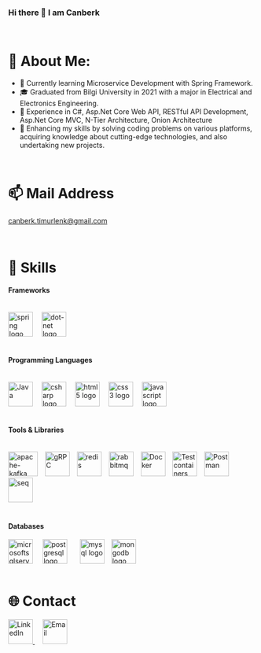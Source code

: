 ### Hi there 👋 I am Canberk

<br>

# 💫 About Me:

* 🔭 Currently learning Microservice Development with Spring Framework.
* :mortar_board: Graduated from Bilgi University in 2021 with a major in Electrical and Electronics Engineering.
* 🌟 Experience in C#, Asp.Net Core Web API, RESTful API Development, Asp.Net Core MVC, N-Tier Architecture, Onion Architecture
* :dart: Enhancing my skills by solving coding problems on various platforms, acquiring knowledge about cutting-edge technologies, and also undertaking new projects.

<br>

# 📫 Mail Address
canberk.timurlenk@gmail.com

<br>

# 🚀 Skills


#### Frameworks

<br>

<div align="left">
  <img title="Spring" src="https://cdn.simpleicons.org/spring/6DB33F" width="50" height="50" alt="spring logo" />
  <img width="10" />
  <img title=".NET" src="https://skillicons.dev/icons?i=dotnet" width="50" height="50" alt="dot-net logo"  />  
<br> 
<br>

#### Programming Languages

<br>

<div align="left">
  <img title="Java" src="https://skillicons.dev/icons?i=java" width="50" height="50 alt="java logo"  />
  <img width="10" />
  <img title="C#" src="https://cdn.jsdelivr.net/gh/devicons/devicon/icons/csharp/csharp-original.svg" width="50" height="50" alt="csharp logo"  />    
  <img width="10" />
  <img title="HTML5" src="https://cdn.jsdelivr.net/gh/devicons/devicon/icons/html5/html5-original.svg" width="50" height="50" alt="html5 logo"  />
  <img width="10" />
  <img title="CSS3" src="https://cdn.jsdelivr.net/gh/devicons/devicon/icons/css3/css3-original.svg" width="50" height="50" alt="css3 logo"  />
  <img width="10" />
  <img title="Javascript" src="https://cdn.jsdelivr.net/gh/devicons/devicon/icons/javascript/javascript-original.svg" width="50" height="50" alt="javascript logo"  />
</div>

<br>

#### Tools & Libraries

<br>

<div align="left">  
  
  <img title="Apache-Kafka" src="https://github.com/CanberkTimurlenk/CanberkTimurlenk/assets/18058846/cecc4ad6-bf4a-427d-9195-fea872b141be" width="60" height="50" alt="apache-kafka"  />
  <img width="7" />
  <img title="gRPC" src="https://github.com/CanberkTimurlenk/CanberkTimurlenk/assets/18058846/3697984b-05b9-4bf0-bd59-99dbbe050ba4" width="50" height="50" alt="gRPC"  />
  <img width="7" />
  <img title="Redis" src="https://cdn.jsdelivr.net/gh/devicons/devicon/icons/redis/redis-original.svg" width="50" height="50" alt="redis"  />
  <img width="7" />
  <img title="RabbitMQ" src="https://cdn.simpleicons.org/rabbitmq/FF6600" width="50" height="50" alt="rabbitmq"  />
  <img width="7" />
  <img title="Docker" src="https://cdn.simpleicons.org/docker/2496ED" width="50" height="50" alt="Docker"  />
  <img width="7" />
  <img title="Testcontainers" src="https://avatars.githubusercontent.com/u/13393021?s=280&v=4" width="50" height="50" alt="Testcontainers"  />
  <img width="7" />
  <img title="Postman" src="https://skillicons.dev/icons?i=postman" width="50" height="50" alt="Postman"  />
  <img width="7" />
  <img title="Seq" src="https://user-images.githubusercontent.com/73644073/262451516-abce2e5e-741e-4fec-a9f2-da3214518d0c.png" width="50" height="50" alt="seq"  />
  <img width="7" />

</div>

<br>

#### Databases

<div align="left">
  <img title="Microsoft SQL Server" src="https://cdn.simpleicons.org/microsoftsqlserver/CC2927" height="50" alt="microsoftsqlserver logo"  />
  <img width="12" />
  <img title="PostgreSQL" src="https://cdn.jsdelivr.net/gh/devicons/devicon/icons/postgresql/postgresql-original.svg" height="50" alt="postgresql logo"  />
  <img width="18" />
  <img title="MySQL" src="https://cdn.jsdelivr.net/gh/devicons/devicon/icons/mysql/mysql-original.svg" height="50" alt="mysql logo"  />
  <img width="6" />
  <img title="MongoDB" src="https://cdn.jsdelivr.net/gh/devicons/devicon/icons/mongodb/mongodb-original.svg" height="50" alt="mongodb logo"  />
  <img width="12" />
</div>

<br>

# 🌐 Contact

<div>
  <a href="https://www.linkedin.com/in/canberk-timurlenk/">
    <img title="LinkedIn" src="https://skillicons.dev/icons?i=linkedin&perline=1" alt="LinkedIn" width="50" height="50" />
  </a>
  <img width="12" />
  <a href="mailto:canberk.timurlenk@gmail.com">
    <img title="Email" src="https://github.com/CanberkTimurlenk/CanberkTimurlenk/assets/18058846/61becbf6-b732-4da5-b08c-6036d95e9f62" alt="Email" width="50" height="50" />
  </a>
</div>










